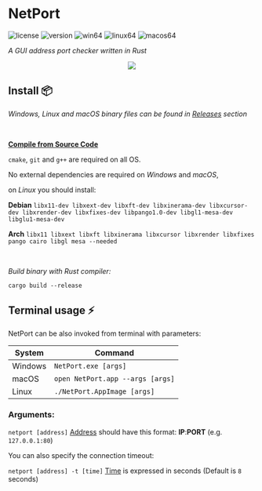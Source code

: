 # NetPort

![license](https://img.shields.io/badge/license-Apache%202-green)
![version](https://img.shields.io/badge/version-0.5-blueviolet)
![win64](https://img.shields.io/badge/windows-x86__64-informational)
![linux64](https://img.shields.io/badge/linux-x86__64-orange)
![macos64](https://img.shields.io/badge/macOS-x86__64-magenta)

*A GUI address port checker written in Rust*

<p align="center">
<img src="https://i.ibb.co/JFLwnrp/netport4.png">
</p>

## Install 📦

*Windows, Linux and macOS binary files can be found in [Releases](https://github.com/shijimasoft/netport/releases) section*

<br>

<u> **Compile from Source Code** </u>

`cmake`, `git` and `g++` are required on all OS.

No external dependencies are required on *Windows* and *macOS*,

on *Linux* you should install:

**Debian**
`libx11-dev libxext-dev libxft-dev libxinerama-dev libxcursor-dev libxrender-dev libxfixes-dev libpango1.0-dev libgl1-mesa-dev libglu1-mesa-dev`

**Arch**
`libx11 libxext libxft libxinerama libxcursor libxrender libxfixes pango cairo libgl mesa --needed`

<br>

*Build binary with Rust compiler:*

`cargo build --release`

## Terminal usage ⚡️

NetPort can be also invoked from terminal with parameters:

| System  | Command                          |
|---------|----------------------------------|
| Windows | `NetPort.exe [args]`             |
| macOS   | `open NetPort.app --args [args]` |
| Linux   | `./NetPort.AppImage [args]`      |

### Arguments:

`netport [address]` <u>Address</u> should have this format: **IP**:**PORT**  (e.g. `127.0.0.1:80`)

You can also specify the connection timeout:

`netport [address] -t [time]` <u>Time</u> is expressed in seconds (Default is `8` seconds)

